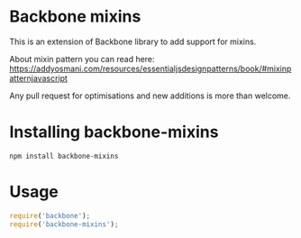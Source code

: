# Backbone mixins

This is an extension of Backbone library to add support for mixins.

About mixin pattern you can read here:
https://addyosmani.com/resources/essentialjsdesignpatterns/book/#mixinpatternjavascript

Any pull request for optimisations and new additions is more than welcome.

# Installing backbone-mixins

```
npm install backbone-mixins
```

# Usage

```js
require('backbone');
require('backbone-mixins');
```